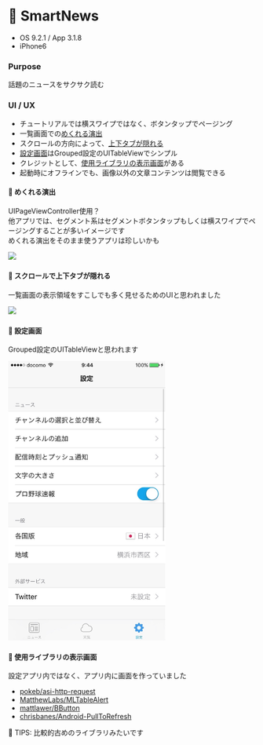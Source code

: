 # 📢 SmartNews

* OS 9.2.1 / App 3.1.8
* iPhone6

### Purpose
話題のニュースをサクサク読む

### UI / UX  
* チュートリアルでは横スワイプではなく、ボタンタップでページング
* 一覧画面での[めくれる演出](#smartnews_top)
* スクロールの方向によって、[上下タブが隠れる](#smartnews_tabs)
* [設定画面](#smartnews_setting)はGrouped設定のUITableViewでシンプル
* クレジットとして、[使用ライブラリの表示画面](#smartnews_credit)がある
* 起動時にオフラインでも、画像以外の文章コンテンツは閲覧できる

#### :triangular_flag_on_post: <a name="smartnews_top">めくれる演出</a>
UIPageViewController使用？   
他アプリでは、セグメント系はセグメントボタンタップもしくは横スワイプでページングすることが多いイメージです   
めくれる演出をそのまま使うアプリは珍しいかも

<img src="https://github.com/mafmoff/100Apps/blob/master/Resources/Images/smartnews_top.gif" width="320px">

#### :triangular_flag_on_post: <a name="smartnews_tabs">スクロールで上下タブが隠れる</a>
一覧画面の表示領域をすこしでも多く見せるためのUIと思われました

<img src="https://github.com/mafmoff/100Apps/blob/master/Resources/Images/smartnews_tabs.gif" width="320px">

#### :pushpin: <a name="smartnews_setting">設定画面</a>
Grouped設定のUITableViewと思われます

<img src="https://github.com/mafmoff/100Apps/blob/master/Resources/Images/smartnews_setting.jpg" width="320px">

#### :triangular_flag_on_post: <a name="smartnews_credit">使用ライブラリの表示画面</a>
設定アプリ内ではなく、アプリ内に画面を作っていました

* [pokeb/asi-http-request](https://github.com/pokeb/asi-http-request/)
* [MatthewLabs/MLTableAlert](https://github.com/MatthewLabs/MLTableAlert)
* [mattlawer/BButton](https://github.com/mattlawer/BButton)
* [chrisbanes/Android-PullToRefresh](https://github.com/chrisbanes/Android-PullToRefresh)

:tada: TIPS: 比較的古めのライブラリみたいです
